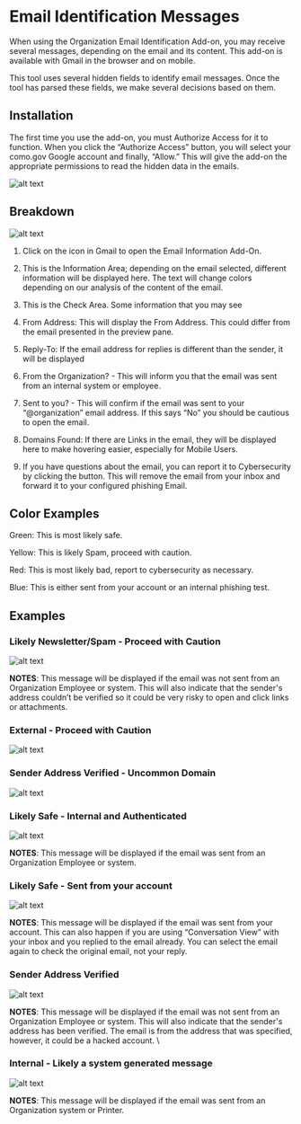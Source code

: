# Email Identification Messages

When using the Organization Email Identification Add-on, you may receive several messages, depending on the email and its content. This add-on is available with Gmail in the browser and on mobile.

This tool uses several hidden fields to identify email messages. Once the tool has parsed these fields, we make several decisions based on them. 


## Installation

The first time you use the add-on, you must Authorize Access for it to function. When you click the “Authorize Access” button, you will select your como.gov Google account and finally, “Allow.” This will give the add-on the appropriate permissions to read the hidden data in the emails.  

![alt text](assets/plugin-authorization.png)


## Breakdown

![alt text](assets/plugin-breakdown.png)

1. Click on the icon in Gmail to open the Email Information Add-On.

2. This is the Information Area; depending on the email selected, different information will be displayed here. The text will change colors depending on our analysis of the content of the email.

3. This is the Check Area. Some information that you may see



1. From Address: This will display the From Address. This could differ from the email presented in the preview pane.  
2. Reply-To: If the email address for replies is different than the sender, it will be displayed
3. From the Organization? - This will inform you that the email was sent from an internal system or employee. 
4. Sent to you? - This will confirm if the email was sent to your “@organization” email address. If this says “No” you should be cautious to open the email. 

4. Domains Found: If there are Links in the email, they will be displayed here to make hovering easier, especially for Mobile Users.

5. If you have questions about the email, you can report it to Cybersecurity by clicking the button. This will remove the email from your inbox and forward it to your configured phishing Email.


## Color Examples

Green: This is most likely safe.

Yellow: This is likely Spam, proceed with caution.

Red: This is most likely bad, report to cybersecurity as necessary. 

Blue: This is either sent from your account or an internal phishing test. 


## Examples


### Likely Newsletter/Spam - Proceed with Caution 

![alt text](assets/plugin-likelynewsletter.png)

**NOTES**: This message will be displayed if the email was not sent from an Organization Employee or system. This will also indicate that the sender's address couldn’t be verified so it could be very risky to open and click links or attachments. 

### External - Proceed with Caution 

![alt text](assets/plugin-external.png)

### Sender Address Verified - Uncommon Domain

![alt text](assets/plugin-uncommondomain.png)

### Likely Safe - Internal and Authenticated 

![alt text](assets/plugin-likelysafe.png)

**NOTES**: This message will be displayed if the email was sent from an Organization Employee or system. 


### Likely Safe - Sent from your account

![alt text](assets/plugin-youraccount.png)

**NOTES**: This message will be displayed if the email was sent from your account. This can also happen if you are using “Conversation View” with your inbox and you replied to the email already. You can select the email again to check the original email, not your reply. 


### Sender Address Verified 

![alt text](assets/plugin-senderverified.png)

**NOTES**: This message will be displayed if the email was not sent from an Organization Employee or system. This will also indicate that the sender's address has been verified. The email is from the address that was specified, however, it could be a hacked account.  \

### Internal - Likely a system generated message

![alt text](assets/plugin-internalemail.png)

**NOTES**: This message will be displayed if the email was sent from an Organization system or Printer.
